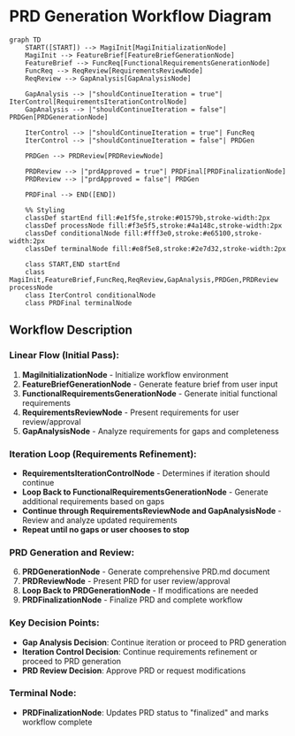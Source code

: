 # PRD Generation Workflow Diagram

```mermaid
graph TD
    START([START]) --> MagiInit[MagiInitializationNode]
    MagiInit --> FeatureBrief[FeatureBriefGenerationNode]
    FeatureBrief --> FuncReq[FunctionalRequirementsGenerationNode]
    FuncReq --> ReqReview[RequirementsReviewNode]
    ReqReview --> GapAnalysis[GapAnalysisNode]

    GapAnalysis --> |"shouldContinueIteration = true"| IterControl[RequirementsIterationControlNode]
    GapAnalysis --> |"shouldContinueIteration = false"| PRDGen[PRDGenerationNode]

    IterControl --> |"shouldContinueIteration = true"| FuncReq
    IterControl --> |"shouldContinueIteration = false"| PRDGen

    PRDGen --> PRDReview[PRDReviewNode]

    PRDReview --> |"prdApproved = true"| PRDFinal[PRDFinalizationNode]
    PRDReview --> |"prdApproved = false"| PRDGen

    PRDFinal --> END([END])

    %% Styling
    classDef startEnd fill:#e1f5fe,stroke:#01579b,stroke-width:2px
    classDef processNode fill:#f3e5f5,stroke:#4a148c,stroke-width:2px
    classDef conditionalNode fill:#fff3e0,stroke:#e65100,stroke-width:2px
    classDef terminalNode fill:#e8f5e8,stroke:#2e7d32,stroke-width:2px

    class START,END startEnd
    class MagiInit,FeatureBrief,FuncReq,ReqReview,GapAnalysis,PRDGen,PRDReview processNode
    class IterControl conditionalNode
    class PRDFinal terminalNode
```

## Workflow Description

### **Linear Flow (Initial Pass):**

1. **MagiInitializationNode** - Initialize workflow environment
2. **FeatureBriefGenerationNode** - Generate feature brief from user input
3. **FunctionalRequirementsGenerationNode** - Generate initial functional requirements
4. **RequirementsReviewNode** - Present requirements for user review/approval
5. **GapAnalysisNode** - Analyze requirements for gaps and completeness

### **Iteration Loop (Requirements Refinement):**

- **RequirementsIterationControlNode** - Determines if iteration should continue
- **Loop Back to FunctionalRequirementsGenerationNode** - Generate additional requirements based on gaps
- **Continue through RequirementsReviewNode and GapAnalysisNode** - Review and analyze updated requirements
- **Repeat until no gaps or user chooses to stop**

### **PRD Generation and Review:**

6. **PRDGenerationNode** - Generate comprehensive PRD.md document
7. **PRDReviewNode** - Present PRD for user review/approval
8. **Loop Back to PRDGenerationNode** - If modifications are needed
9. **PRDFinalizationNode** - Finalize PRD and complete workflow

### **Key Decision Points:**

- **Gap Analysis Decision**: Continue iteration or proceed to PRD generation
- **Iteration Control Decision**: Continue requirements refinement or proceed to PRD generation
- **PRD Review Decision**: Approve PRD or request modifications

### **Terminal Node:**

- **PRDFinalizationNode**: Updates PRD status to "finalized" and marks workflow complete
